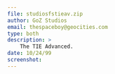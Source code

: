 ```yaml
---
file: studiosfstieav.zip
author: GoZ Studios
email: thespaceboy@geocities.com
type: both
description: >
    The TIE Advanced.
date: 10/24/99
screenshot:
---
```

